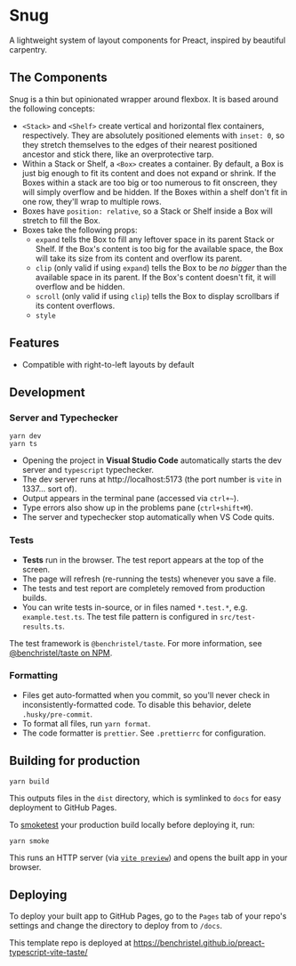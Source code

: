 # Snug

A lightweight system of layout components for Preact, inspired by beautiful carpentry.

## The Components

Snug is a thin but opinionated wrapper around flexbox. It is based around the following concepts:

- `<Stack>` and `<Shelf>` create vertical and horizontal flex containers, respectively. They are absolutely positioned elements with `inset: 0`, so they stretch themselves to the edges of their nearest positioned ancestor and stick there, like an overprotective tarp.
- Within a Stack or Shelf, a `<Box>` creates a container. By default, a Box is just big enough to fit its content and does not expand or shrink. If the Boxes within a stack are too big or too numerous to fit onscreen, they will simply overflow and be hidden. If the Boxes within a shelf don't fit in one row, they'll wrap to multiple rows.
- Boxes have `position: relative`, so a Stack or Shelf inside a Box will stretch to fill the Box.
- Boxes take the following props:
  - `expand` tells the Box to fill any leftover space in its parent Stack or Shelf. If the Box's content is too big for the available space, the Box will take its size from its content and overflow its parent.
  - `clip` (only valid if using `expand`) tells the Box to be _no bigger_ than the available space in its parent. If the Box's content doesn't fit, it will overflow and be hidden.
  - `scroll` (only valid if using `clip`) tells the Box to display scrollbars if its content overflows.
  - `style`

## Features

- Compatible with right-to-left layouts by default

## Development

### Server and Typechecker

```
yarn dev
yarn ts
```

- Opening the project in **Visual Studio Code** automatically starts the dev server and `typescript` typechecker.
- The dev server runs at http://localhost:5173 (the port number is `vite` in 1337... sort of).
- Output appears in the terminal pane (accessed via `ctrl+~`).
- Type errors also show up in the problems pane (`ctrl+shift+M`).
- The server and typechecker stop automatically when VS Code quits.

### Tests

- **Tests** run in the browser. The test report appears at the top of the screen.
- The page will refresh (re-running the tests) whenever you save a file.
- The tests and test report are completely removed from production builds.
- You can write tests in-source, or in files named `*.test.*`, e.g. `example.test.ts`. The test file pattern is configured in `src/test-results.ts`.

The test framework is `@benchristel/taste`. For more information, see [@benchristel/taste on NPM](https://www.npmjs.com/package/@benchristel/taste).

### Formatting

- Files get auto-formatted when you commit, so you'll never check in inconsistently-formatted code. To disable this behavior, delete `.husky/pre-commit`.
- To format all files, run `yarn format`.
- The code formatter is `prettier`. See `.prettierrc` for configuration.

## Building for production

```
yarn build
```

This outputs files in the `dist` directory, which is symlinked to `docs`
for easy deployment to GitHub Pages.

To [smoketest](<https://en.wikipedia.org/wiki/Smoke_testing_(electrical)>) your production build locally before deploying it, run:

```
yarn smoke
```

This runs an HTTP server (via [`vite preview`](https://vitejs.dev/guide/cli.html#vite-preview)) and opens the built app in your browser.

## Deploying

To deploy your built app to GitHub Pages, go to the `Pages` tab of your repo's settings and change the directory to deploy from to `/docs`.

This template repo is deployed at https://benchristel.github.io/preact-typescript-vite-taste/
